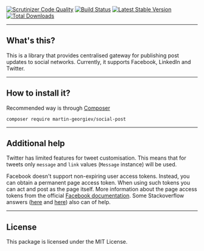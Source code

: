 [![Scrutinizer Code Quality](https://scrutinizer-ci.com/g/martin-georgiev/social-post/badges/quality-score.png)](https://scrutinizer-ci.com/g/martin-georgiev/social-post/?branch=master)
[![Build Status](https://api.travis-ci.org/martin-georgiev/social-post.svg?branch=master)](https://www.travis-ci.org/martin-georgiev/social-post)
[![Latest Stable Version](https://poser.pugx.org/martin-georgiev/social-post/version)](https://packagist.org/packages/martin-georgiev/social-post)
[![Total Downloads](https://poser.pugx.org/martin-georgiev/social-post/downloads)](https://packagist.org/packages/martin-georgiev/social-post)

----
## What's this?
This is a library that provides centralised gateway for publishing post updates to social networks. Currently, it supports Facebook, LinkedIn and Twitter.


----
## How to install it?
Recommended way is through [Composer](https://getcomposer.org/download/)

    composer require martin-georgiev/social-post
    

----
## Additional help
Twitter has limited features for tweet customisation. This means that for tweets only `message` and `link` values (`Message` instance) will be used.

Facebook doesn't support non-expiring user access tokens. Instead, you can obtain a permanent page access token. When using such tokens you can act and post as the page itself. More information about the page access tokens from the official [Facebook documentation](https://developers.facebook.com/docs/facebook-login/access-tokens/expiration-and-extension#extendingpagetokens). Some Stackoverflow answers ([here](https://stackoverflow.com/a/21927690/3425372) and [here](https://stackoverflow.com/a/28418469/3425372)) also can of help. 

----
## License
This package is licensed under the MIT License.
